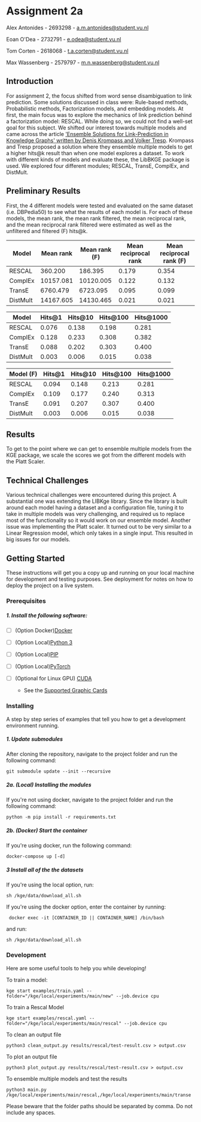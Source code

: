 # Assignment 2a
Alex Antonides - 2693298 - a.m.antonides@student.vu.nl

Eoan O'Dea - 2732791 - e.odea@student.vu.nl

Tom Corten - 2618068 - t.a.corten@student.vu.nl

Max Wassenberg - 2579797 - m.n.wassenberg@student.vu.nl

## Introduction
For assignment 2, the focus shifted from word sense disambiguation to link prediction. Some solutions discussed in class were: Rule-based methods, Probabilistic methods, Factorization models, and embedding models. At first, the main focus was to explore the mechanics of link prediction behind a factorization model: RESCAL. While doing so, we could not find a well-set goal for this subject. We shifted our interest towards multiple models and came across the article ['Ensemble Solutions for Link-Prediction in Knowledge Graphs' written by Denis Krompass and Volker Tresp](https://www.dbs.ifi.lmu.de/~krompass/papers/EnsembleSolutionsForLinkPredictionInKnowledgeGraphs.pdf). Krompass and Tresp proposed a solution where they ensemble multiple models to get a higher hits@k result than when one model explores a dataset. To work with different kinds of models and evaluate these, the LibBKGE package is used. We explored four different modules; RESCAL, TransE, ComplEx, and DistMult. 

## Preliminary Results

First, the 4 different models were tested and evaluated on the same dataset (i.e. DBPedia50) to see what the results of each model is. For each of these models, the mean rank, the mean rank filtered, the mean reciprocal rank, and the mean reciprocal rank filtered were estimated as well as the unfiltered and filtered (F) hits@k.

| Model    | Mean rank | Mean rank (F) | Mean reciprocal rank | Mean reciprocal rank (F)|
|----------|-----------|---------------|----------------------|-------------------------|
| RESCAL   | 360.200   | 186.395       | 0.179                | 0.354                   |
| ComplEx  | 10157.081 | 10120.005     | 0.122                | 0.132                   |
| TransE   | 6760.479  | 6723.095      | 0.095                | 0.099                   |
| DistMult | 14167.605 | 14130.465     | 0.021                | 0.021                   |

| Model    | Hits@1 | Hits@10 | Hits@100 | Hits@1000 |
|----------|--------|---------|----------|-----------|
| RESCAL   | 0.076  | 0.138   | 0.198    | 0.281     |
| ComplEx  | 0.128  | 0.233   | 0.308    | 0.382     |
| TransE   | 0.088  | 0.202   | 0.303    | 0.400     |
| DistMult | 0.003  | 0.006   | 0.015    | 0.038     |

| Model (F)| Hits@1 | Hits@10 | Hits@100 | Hits@1000 |
|----------|--------|---------|----------|-----------|
| RESCAL   | 0.094  | 0.148   | 0.213    | 0.281     |
| ComplEx  | 0.109  | 0.177   | 0.240    | 0.313     |
| TransE   | 0.091  | 0.207   | 0.307    | 0.400     |
| DistMult | 0.003  | 0.006   | 0.015    | 0.038     |

## Results

To get to the point where we can get to ensemble multiple models from the KGE package, we scale the scores we got from the different models with the Platt Scaler.

## Technical Challenges

Various technical challenges were encountered during this project. A substantial one was extending the LIBKge library. Since the library is built around each model having a dataset and a configuration file, tuning it to take in multiple models was very challenging, and required us to replace most of the functionality so it would work on our ensemble model. Another issue was implementing the Platt scaler. It turned out to be very similar to a Linear Regression model, which only takes in a single input. This resulted in big issues for our models.

## Getting Started

These instructions will get you a copy up and running on your local machine for development and testing purposes. See deployment for notes on how to deploy the project on a live system.

### Prerequisites
##### 1. Install the following software:
- [ ] (Option Docker)[Docker](https://www.docker.com/)

- [ ] (Option Local)[Python 3](https://www.python.corg/)
- [ ] (Option Local)[PIP](https://pip.pypa.io/en/stable/cli/pip_install/)
- [ ] (Option Local)[PyTorch](https://pytorch.org/)
  
- [ ] (Optional for Linux GPU) [CUDA](https://developer.nvidia.com/cuda-downloads)
  * See the [Supported Graphic Cards](https://developer.nvidia.com/cuda-gpus)

### Installing
A step by step series of examples that tell you how to get a development environment running.

##### 1. Update submodules
After cloning the repository, navigate to the project folder and run the following command: 
```console   
git submodule update --init --recursive
```

##### 2a. (Local) Installing the modules
If you're not using docker, navigate to the project folder and run the following command: 
```console   
python -m pip install -r requirements.txt
```

##### 2b. (Docker) Start the container
If you're using docker, run the following command:
```console   
docker-compose up [-d]
```

##### 3 Install all of the the datasets
If you're using the local option, run:
```
sh /kge/data/download_all.sh
```

If you're using the docker option, enter the container by running:

```
 docker exec -it [CONTAINER_ID || CONTAINER_NAME] /bin/bash 
```

and run:
```
sh /kge/data/download_all.sh
```
### Development
Here are some useful tools to help you while developing!

To train a model:
```
kge start examples/train.yaml --folder="/kge/local/experiments/main/new" --job.device cpu 
```

To train a Rescal Model
```
kge start examples/rescal.yaml --folder="/kge/local/experiments/main/rescal" --job.device cpu 
```

To clean an output file
```
python3 clean_output.py results/rescal/test-result.csv > output.csv
```

To plot an output file
```
python3 plot_output.py results/rescal/test-result.csv > output.csv
```

To ensemble multiple models and test the results
```
python3 main.py /kge/local/experiments/main/rescal,/kge/local/experiments/main/transe
```
Please beware that the folder paths should be separated by comma. Do not include any spaces.
